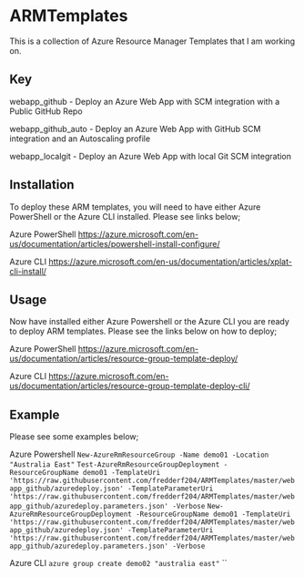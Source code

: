 # ARMTemplates
This is a collection of Azure Resource Manager Templates that I am working on.

## Key
webapp_github - Deploy an Azure Web App with SCM integration with a Public GitHub Repo

webapp_github_auto - Deploy an Azure Web App with GitHub SCM integration and an Autoscaling profile

webapp_localgit - Deploy an Azure Web App with local Git SCM integration  

## Installation
To deploy these ARM templates, you will need to have either Azure PowerShell or the Azure CLI installed. Please see links below;

Azure PowerShell 
https://azure.microsoft.com/en-us/documentation/articles/powershell-install-configure/

Azure CLI
https://azure.microsoft.com/en-us/documentation/articles/xplat-cli-install/

## Usage
Now have installed either Azure Powershell or the Azure CLI you are ready to deploy ARM templates. Please see the links below on how to deploy;

Azure PowerShell
https://azure.microsoft.com/en-us/documentation/articles/resource-group-template-deploy/

Azure CLI
https://azure.microsoft.com/en-us/documentation/articles/resource-group-template-deploy-cli/

## Example
Please see some examples below;

Azure Powershell
`New-AzureRmResourceGroup -Name demo01 -Location "Australia East"`
`Test-AzureRmResourceGroupDeployment -ResourceGroupName demo01 -TemplateUri 'https://raw.githubusercontent.com/fredderf204/ARMTemplates/master/webapp_github/azuredeploy.json' -TemplateParameterUri 'https://raw.githubusercontent.com/fredderf204/ARMTemplates/master/webapp_github/azuredeploy.parameters.json' -Verbose`
`New-AzureRmResourceGroupDeployment -ResourceGroupName demo01 -TemplateUri 'https://raw.githubusercontent.com/fredderf204/ARMTemplates/master/webapp_github/azuredeploy.json' -TemplateParameterUri 'https://raw.githubusercontent.com/fredderf204/ARMTemplates/master/webapp_github/azuredeploy.parameters.json' -Verbose`

Azure CLI
`azure group create demo02 "australia east"`
``

